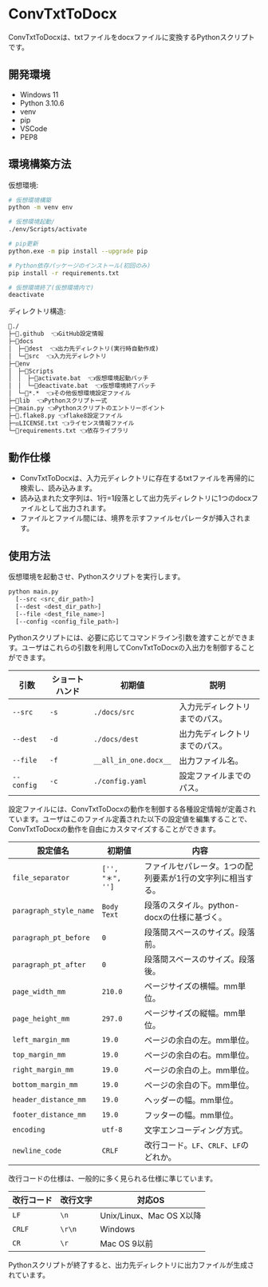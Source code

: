 # ConvTxtToDocx

ConvTxtToDocxは、txtファイルをdocxファイルに変換するPythonスクリプトです。

## 開発環境

- Windows 11
- Python 3.10.6
- venv
- pip
- VSCode
- PEP8

## 環境構築方法

仮想環境:

```sh
# 仮想環境構築
python -m venv env

# 仮想環境起動/
./env/Scripts/activate

# pip更新
python.exe -m pip install --upgrade pip

# Python依存パッケージのインストール(初回のみ)
pip install -r requirements.txt

# 仮想環境終了(仮想環境内で)
deactivate
```

ディレクトリ構造:

```txt
📁./
├─📁.github  👈GitHub設定情報
├─📁docs
│　├─📁dest  👈出力先ディレクトリ(実行時自動作成)
│　└─📁src  👈入力元ディレクトリ
├─📁env
│　├─📁Scripts
│　│　├─📄activate.bat  👈仮想環境起動バッチ
│　│　└─📄deactivate.bat  👈仮想環境終了バッチ
│　└─📄*.*  👈その他仮想環境設定ファイル
├─📁lib  👈Pythonスクリプト一式
├─🐍main.py 👈Pythonスクリプトのエントリーポイント
├─📄.flake8.py 👈flake8設定ファイル
├─⚖️LICENSE.txt 👈ライセンス情報ファイル
└─📄requirements.txt 👈依存ライブラリ
```

## 動作仕様

- ConvTxtToDocxは、入力元ディレクトリに存在するtxtファイルを再帰的に検索し、読み込みます。
- 読み込まれた文字列は、1行=1段落として出力先ディレクトリに1つのdocxファイルとして出力されます。
- ファイルとファイル間には、境界を示すファイルセパレータが挿入されます。

## 使用方法

仮想環境を起動させ、Pythonスクリプトを実行します。

```sh
python main.py 
  [--src <src_dir_path>]
  [--dest <dest_dir_path>]
  [--file <dest_file_name>]
  [--config <config_file_path>]
```

Pythonスクリプトには、必要に応じてコマンドライン引数を渡すことができます。ユーザはこれらの引数を利用してConvTxtToDocxの入出力を制御することができます。

| 引数 | ショートハンド | 初期値 | 説明 |
| -- | -- | -- | -- |
| `--src` | `-s` | `./docs/src` | 入力元ディレクトリまでのパス。 |
| `--dest` | `-d` | `./docs/dest` | 出力先ディレクトリまでのパス。 |
| `--file` | `-f` | `__all_in_one.docx__` | 出力ファイル名。 |
| `--config` | `-c` | `./config.yaml` | 設定ファイルまでのパス。 |

設定ファイルには、ConvTxtToDocxの動作を制御する各種設定情報が定義されています。ユーザはこのファイル定義された以下の設定値を編集することで、ConvTxtToDocxの動作を自由にカスタマイズすることができます。

| 設定値名 | 初期値 | 内容 |
| -- | -- | -- |
| `file_separator` | `['', "＊", '']` | ファイルセパレータ。1つの配列要素が1行の文字列に相当する。|
| `paragraph_style_name` | `Body Text` | 段落のスタイル。python-docxの仕様に基づく。|
| `paragraph_pt_before` | `0` | 段落間スペースのサイズ。段落前。|
| `paragraph_pt_after` | `0` | 段落間スペースのサイズ。段落後。|
| `page_width_mm` | `210.0` | ページサイズの横幅。mm単位。|
| `page_height_mm` | `297.0` | ページサイズの縦幅。mm単位。|
| `left_margin_mm` | `19.0` | ページの余白の左。mm単位。|
| `top_margin_mm` | `19.0` | ページの余白の右。mm単位。|
| `right_margin_mm` | `19.0` | ページの余白の上。mm単位。|
| `bottom_margin_mm` | `19.0` | ページの余白の下。mm単位。|
| `header_distance_mm` | `19.0` | ヘッダーの幅。mm単位。|
| `footer_distance_mm` | `19.0` | フッターの幅。mm単位。|
| `encoding` | `utf-8` | 文字エンコーディング方式。|
| `newline_code` | `CRLF` | 改行コード。`LF`、`CRLF`、`LF`のどれか。|

改行コードの仕様は、一般的に多く見られる仕様に準じています。

| 改行コード | 改行文字 | 対応OS |
| -- | -- | -- |
| `LF` | `\n` | Unix/Linux、Mac OS X以降 |
| `CRLF` | `\r\n` | Windows |
| `CR` | `\r` | Mac OS 9以前 |

Pythonスクリプトが終了すると、出力先ディレクトリに出力ファイルが生成されています。

